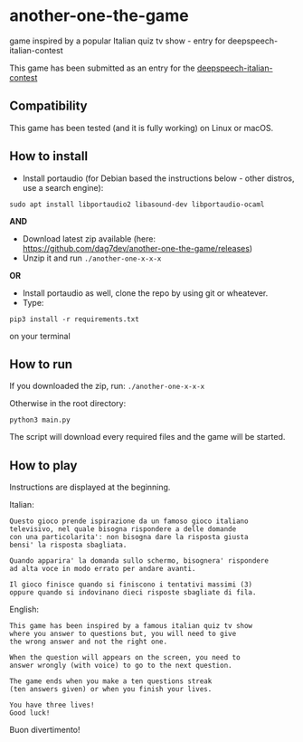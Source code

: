 # another-one-the-game
game inspired by a popular Italian quiz tv show - entry for deepspeech-italian-contest

This game has been submitted as an entry for the [deepspeech-italian-contest](https://github.com/MozillaItalia/DeepSpeech-Contest)

## Compatibility
This game has been tested (and it is fully working) on Linux or macOS.

## How to install
- Install portaudio (for Debian based the instructions below - other distros, use a search engine):
```
sudo apt install libportaudio2 libasound-dev libportaudio-ocaml
```
**AND**

- Download latest zip available (here: https://github.com/dag7dev/another-one-the-game/releases)
- Unzip it and run ```./another-one-x-x-x```

**OR**

- Install portaudio as well, clone the repo by using git or wheatever.
- Type:
```
pip3 install -r requirements.txt
```
on your terminal

## How to run
If you downloaded the zip, run:
```./another-one-x-x-x```

Otherwise in the root directory:
```
python3 main.py
```

The script will download every required files and the game will be started.

## How to play
Instructions are displayed at the beginning.

Italian:
```
Questo gioco prende ispirazione da un famoso gioco italiano
televisivo, nel quale bisogna rispondere a delle domande
con una particolarita': non bisogna dare la risposta giusta
bensi' la risposta sbagliata.

Quando apparira' la domanda sullo schermo, bisognera' rispondere
ad alta voce in modo errato per andare avanti.

Il gioco finisce quando si finiscono i tentativi massimi (3)
oppure quando si indovinano dieci risposte sbagliate di fila.
```

English:
```
This game has been inspired by a famous italian quiz tv show
where you answer to questions but, you will need to give
the wrong answer and not the right one.

When the question will appears on the screen, you need to
answer wrongly (with voice) to go to the next question.

The game ends when you make a ten questions streak
(ten answers given) or when you finish your lives.

You have three lives!
Good luck!
```

Buon divertimento!
